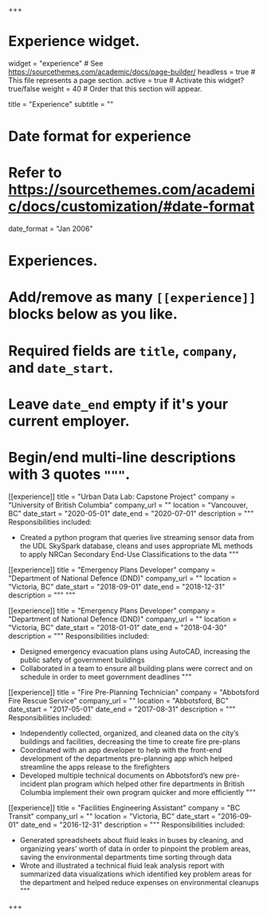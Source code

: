 +++
# Experience widget.
widget = "experience"  # See https://sourcethemes.com/academic/docs/page-builder/
headless = true  # This file represents a page section.
active = true  # Activate this widget? true/false
weight = 40  # Order that this section will appear.

title = "Experience"
subtitle = ""

# Date format for experience
#   Refer to https://sourcethemes.com/academic/docs/customization/#date-format
date_format = "Jan 2006"

# Experiences.
#   Add/remove as many `[[experience]]` blocks below as you like.
#   Required fields are `title`, `company`, and `date_start`.
#   Leave `date_end` empty if it's your current employer.
#   Begin/end multi-line descriptions with 3 quotes `"""`.

[[experience]]
  title = "Urban Data Lab: Capstone Project"
  company = "University of British Columbia"
  company_url = ""
  location = "Vancouver, BC"
  date_start = "2020-05-01"
  date_end = "2020-07-01"
  description = """
  Responsibilities included:
  * Created a python program that queries live streaming sensor data from the UDL SkySpark database, cleans and uses appropriate ML methods to apply NRCan Secondary End-Use Classifications to the data
  """


[[experience]]
  title = "Emergency Plans Developer"
  company = "Department of National Defence (DND)"
  company_url = ""
  location = "Victoria, BC"
  date_start = "2018-09-01"
  date_end = "2018-12-31"
  description = """
  """

[[experience]]
  title = "Emergency Plans Developer"
  company = "Department of National Defence (DND)"
  company_url = ""
  location = "Victoria, BC"
  date_start = "2018-01-01"
  date_end = "2018-04-30"
  description = """
  Responsibilities included:
  * Designed emergency evacuation plans using AutoCAD, increasing the public safety of government buildings
  * Collaborated in a team to ensure all building plans were correct and on schedule in order to meet government deadlines
  """


[[experience]]
  title = "Fire Pre-Planning Technician"
  company = "Abbotsford Fire Rescue Service"
  company_url = ""
  location = "Abbotsford, BC"
  date_start = "2017-05-01"
  date_end = "2017-08-31"
  description = """
  Responsibilities included:
  * Independently collected, organized, and cleaned data on the city’s buildings and facilities, decreasing the time to create fire pre-plans
  * Coordinated with an app developer to help with the front-end development of the departments pre-planning app which helped streamline the apps release to the firefighters
  * Developed multiple technical documents on Abbotsford’s new pre-incident plan program which helped other fire departments in British Columbia implement their own program quicker and more efficiently
  """
  


[[experience]]
  title = "Facilities Engineering Assistant"
  company = "BC Transit"
  company_url = ""
  location = "Victoria, BC"
  date_start = "2016-09-01"
  date_end = "2016-12-31"
  description = """
  Responsibilities included:
  * Generated spreadsheets about fluid leaks in buses by cleaning, and organizing years’ worth of data in order to pinpoint the problem areas, saving the environmental departments time sorting through data
  * Wrote and illustrated a technical fluid leak analysis report with summarized data visualizations which identified key problem areas for the department and helped reduce expenses on environmental cleanups
  """

+++
